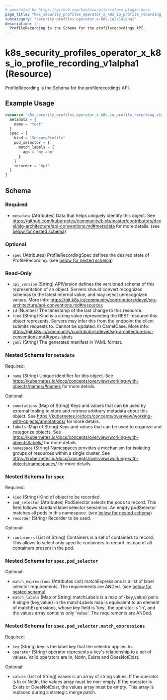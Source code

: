 ```yaml
---
# generated by https://github.com/hashicorp/terraform-plugin-docs
page_title: "k8s_security_profiles_operator_x_k8s_io_profile_recording_v1alpha1 Resource - terraform-provider-k8s"
subcategory: "security-profiles-operator.x-k8s.io/v1alpha1"
description: |-
  ProfileRecording is the Schema for the profilerecordings API.
---
```


# k8s_security_profiles_operator_x_k8s_io_profile_recording_v1alpha1 (Resource)

ProfileRecording is the Schema for the profilerecordings API.

## Example Usage

```terraform
resource "k8s_security_profiles_operator_x_k8s_io_profile_recording_v1alpha1" "minimal" {
  metadata = {
    name = "test"
  }
  spec = {
    kind = "SeccompProfile"
    pod_selector = {
      match_labels = {
        app = "my-app"
      }
    }
    recorder = "bpf"
  }
}
```

<!-- schema generated by tfplugindocs -->
## Schema

### Required

- `metadata` (Attributes) Data that helps uniquely identify this object. See https://github.com/kubernetes/community/blob/master/contributors/devel/sig-architecture/api-conventions.md#metadata for more details. (see [below for nested schema](#nestedatt--metadata))

### Optional

- `spec` (Attributes) ProfileRecordingSpec defines the desired state of ProfileRecording. (see [below for nested schema](#nestedatt--spec))

### Read-Only

- `api_version` (String) APIVersion defines the versioned schema of this representation of an object. Servers should convert recognized schemas to the latest internal value, and may reject unrecognized values. More info: https://git.k8s.io/community/contributors/devel/sig-architecture/api-conventions.md#resources
- `id` (Number) The timestamp of the last change to this resource.
- `kind` (String) Kind is a string value representing the REST resource this object represents. Servers may infer this from the endpoint the client submits requests to. Cannot be updated. In CamelCase. More info: https://git.k8s.io/community/contributors/devel/sig-architecture/api-conventions.md#types-kinds
- `yaml` (String) The generated manifest in YAML format.

<a id="nestedatt--metadata"></a>
### Nested Schema for `metadata`

Required:

- `name` (String) Unique identifier for this object. See https://kubernetes.io/docs/concepts/overview/working-with-objects/names/#names for more details.

Optional:

- `annotations` (Map of String) Keys and values that can be used by external tooling to store and retrieve arbitrary metadata about this object. See https://kubernetes.io/docs/concepts/overview/working-with-objects/annotations/ for more details.
- `labels` (Map of String) Keys and values that can be used to organize and categorize objects. See https://kubernetes.io/docs/concepts/overview/working-with-objects/labels/ for more details.
- `namespace` (String) Namespaces provides a mechanism for isolating groups of resources within a single cluster. See https://kubernetes.io/docs/concepts/overview/working-with-objects/namespaces/ for more details.


<a id="nestedatt--spec"></a>
### Nested Schema for `spec`

Required:

- `kind` (String) Kind of object to be recorded.
- `pod_selector` (Attributes) PodSelector selects the pods to record. This field follows standard label selector semantics. An empty podSelector matches all pods in this namespace. (see [below for nested schema](#nestedatt--spec--pod_selector))
- `recorder` (String) Recorder to be used.

Optional:

- `containers` (List of String) Containers is a set of containers to record. This allows to select only specific containers to record instead of all containers present in the pod.

<a id="nestedatt--spec--pod_selector"></a>
### Nested Schema for `spec.pod_selector`

Optional:

- `match_expressions` (Attributes List) matchExpressions is a list of label selector requirements. The requirements are ANDed. (see [below for nested schema](#nestedatt--spec--pod_selector--match_expressions))
- `match_labels` (Map of String) matchLabels is a map of {key,value} pairs. A single {key,value} in the matchLabels map is equivalent to an element of matchExpressions, whose key field is 'key', the operator is 'In', and the values array contains only 'value'. The requirements are ANDed.

<a id="nestedatt--spec--pod_selector--match_expressions"></a>
### Nested Schema for `spec.pod_selector.match_expressions`

Required:

- `key` (String) key is the label key that the selector applies to.
- `operator` (String) operator represents a key's relationship to a set of values. Valid operators are In, NotIn, Exists and DoesNotExist.

Optional:

- `values` (List of String) values is an array of string values. If the operator is In or NotIn, the values array must be non-empty. If the operator is Exists or DoesNotExist, the values array must be empty. This array is replaced during a strategic merge patch.


